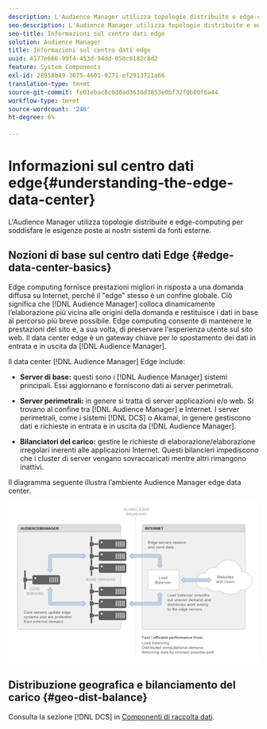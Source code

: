```yaml
---
description: L'Audience Manager utilizza topologie distribuite e edge-computing per soddisfare le esigenze poste ai nostri sistemi da fonti esterne.
seo-description: L'Audience Manager utilizza topologie distribuite e edge-computing per soddisfare le esigenze poste ai nostri sistemi da fonti esterne.
seo-title: Informazioni sul centro dati edge
solution: Audience Manager
title: Informazioni sul centro dati edge
uuid: 4177e666-99f4-453d-94dd-058c6182c8d2
feature: System Components
exl-id: 28958b49-3075-4601-9271-ef2913721a66
translation-type: tm+mt
source-git-commit: fe01ebac8c0d0ad3630d3853e0bf32f0b00f6a44
workflow-type: tm+mt
source-wordcount: '246'
ht-degree: 6%

---
```


# Informazioni sul centro dati edge{#understanding-the-edge-data-center}

L&#39;Audience Manager utilizza topologie distribuite e edge-computing per soddisfare le esigenze poste ai nostri sistemi da fonti esterne.

## Nozioni di base sul centro dati Edge {#edge-data-center-basics}

<!-- 

c_compedge.xml

 -->

Edge computing fornisce prestazioni migliori in risposta a una domanda diffusa su Internet, perché il &quot;edge&quot; stesso è un confine globale. Ciò significa che [!DNL Audience Manager] colloca dinamicamente l’elaborazione più vicina alle origini della domanda e restituisce i dati in base al percorso più breve possibile. Edge computing consente di mantenere le prestazioni del sito e, a sua volta, di preservare l&#39;esperienza utente sul sito web. Il data center edge è un gateway chiave per lo spostamento dei dati in entrata e in uscita da [!DNL Audience Manager].

Il data center [!DNL Audience Manager] Edge include:

* **Server di base:** questi sono i  [!DNL Audience Manager] sistemi principali. Essi aggiornano e forniscono dati ai server perimetrali.

* **Server perimetrali:** in genere si tratta di server applicazioni e/o web. Si trovano al confine tra [!DNL Audience Manager] e Internet. I server perimetrali, come i sistemi [!DNL DCS] o Akamai, in genere gestiscono dati e richieste in entrata e in uscita da [!DNL Audience Manager].

* **Bilanciatori del carico:** gestire le richieste di elaborazione/elaborazione irregolari inerenti alle applicazioni Internet. Questi bilancieri impediscono che i cluster di server vengano sovraccaricati mentre altri rimangono inattivi.

Il diagramma seguente illustra l’ambiente Audience Manager edge data center.

![](assets/edge_data_center.png)

## Distribuzione geografica e bilanciamento del carico {#geo-dist-balance}

Consulta la sezione [!DNL DCS] in [Componenti di raccolta dati](../../reference/system-components/components-data-collection.md).
